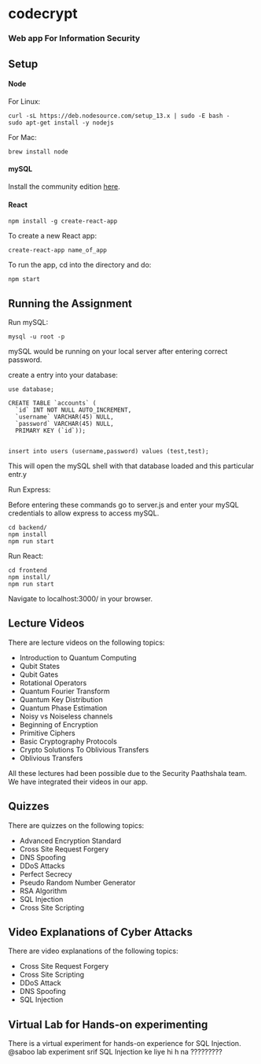 # codecrypt
### Web app For Information Security

## Setup

#### Node

For Linux:

```
curl -sL https://deb.nodesource.com/setup_13.x | sudo -E bash -
sudo apt-get install -y nodejs
```

For Mac:

```
brew install node
```

#### mySQL

Install the community edition [here](https://www.digitalocean.com/community/tutorials/how-to-install-mysql-on-ubuntu-18-04).

#### React

```
npm install -g create-react-app
```

To create a new React app:

```
create-react-app name_of_app
```

To run the app, cd into the directory and do:

```
npm start
```

## Running the Assignment

Run mySQL:

```
mysql -u root -p
```

mySQL would be running on your local server after entering correct password.

create a entry into your database:

```
use database; 
```
```
CREATE TABLE `accounts` (
  `id` INT NOT NULL AUTO_INCREMENT,
  `username` VARCHAR(45) NULL,
  `password` VARCHAR(45) NULL,
  PRIMARY KEY (`id`));
  
```
```
insert into users (username,password) values (test,test);
```

This will open the mySQL shell with that database loaded and this particular entr.y


Run Express:

Before entering these commands go to server.js and enter your mySQL credentials to allow express to access mySQL.
```
cd backend/
npm install
npm run start
```

Run React:

```
cd frontend
npm install/
npm run start
```

Navigate to localhost:3000/ in your browser.

## Lecture Videos

There are lecture videos on the following topics:

* Introduction to Quantum Computing
* Qubit States
* Qubit Gates
* Rotational Operators
* Quantum Fourier Transform
* Quantum Key Distribution
* Quantum Phase Estimation
* Noisy vs Noiseless channels
* Beginning of Encryption
* Primitive Ciphers
* Basic Cryptography Protocols
* Crypto Solutions To Oblivious Transfers
* Oblivious Transfers

All these lectures had been possible due to the Security Paathshala team.
We have integrated their videos in our app.


## Quizzes

There are quizzes on the following topics:

* Advanced Encryption Standard
* Cross Site Request Forgery
* DNS Spoofing
* DDoS Attacks
* Perfect Secrecy
* Pseudo Random Number Generator
* RSA Algorithm
* SQL Injection
* Cross Site Scripting


## Video Explanations of Cyber Attacks

There are video explanations of the following topics:

* Cross Site Request Forgery
* Cross Site Scripting
* DDoS Attack
* DNS Spoofing
* SQL Injection


## Virtual Lab for Hands-on experimenting

There is a virtual experiment for hands-on experience for SQL Injection.
@saboo lab experiment srif SQL Injection ke liye hi h na ?????????
